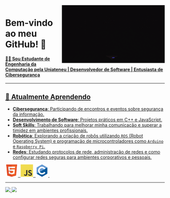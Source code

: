 <img src = "banner.gif" width = "325px" align = "right">

# Bem-vindo ao meu GitHub! 👋
  <div id="badges">
  <a href = "(https://github.com/NicolasHarnisch)">

#### 👨‍💻 Sou Estudante de Engenharia da Computação pela Uniateneu | Desenvolvedor de Software | Entusiasta de Cibersegurança

---

## 🌱 Atualmente Aprendendo
- **Cibersegurança**: Participando de encontros e eventos sobre segurança da informação.
- **Desenvolvimento de Software**: Projetos práticos em C++ e JavaScript.
- **Soft Skills**: Trabalhando para melhorar minha comunicação e superar a timidez em ambientes profissionais.
- **Robótica**: Explorando a criação de robôs utilizando `ROS` (Robot Operating System) e programação de microcontroladores como `Arduino` e `Raspberry Pi`.
- **Redes**: Estudando protocolos de rede, administração de redes e como configurar redes seguras para ambientes corporativos e pessoais.
  
<div>
  <img src="https://github.com/devicons/devicon/blob/master/icons/html5/html5-original.svg" title="HTML5" alt="HTML" width="40" height="40"/>&nbsp;
  <img src="https://github.com/devicons/devicon/blob/master/icons/javascript/javascript-original.svg" title="JavaScript" alt="JavaScript" width="40" height="40"/>&nbsp;
  <img src="https://github.com/devicons/devicon/blob/master/icons/c/c-original.svg" title="C++" alt="JavaScript" width="40" height="40"/>&nbsp;
</div>

---


<div align = "left">
<img height = "200em" src="https://github-readme-stats.vercel.app/api/top-langs/?username=NicolasHarnisch&show_icons=true&theme=bear&count_private=true"/>
<img height = "200em" src="https://github-readme-stats.vercel.app/api?username=NicolasHarnisch&show_icons=true&show_icons=true&theme=bear&count_private=true" />
</div>

